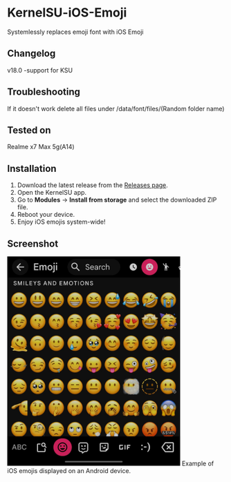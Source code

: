 # KernelSU-iOS-Emoji
Systemlessly replaces emoji font with iOS Emoji 

## Changelog
v18.0
-support for KSU

## Troubleshooting 
If it doesn't work delete all files under /data/font/files/(Random folder name)

## Tested on
Realme x7 Max 5g(A14)

## Installation
1. Download the latest release from the [Releases page](https://github.com/n4bi10p/Ios-emoji/releases/latest).
2. Open the KernelSU app.
3. Go to **Modules** → **Install from storage** and select the downloaded ZIP file.
4. Reboot your device.
5. Enjoy iOS emojis system-wide!

## Screenshot
<img src="https://github.com/n4bi10p/Ios-emoji/blob/main/emojiss.jpg" alt="iOS Emojis on Android" width="400" />  
Example of iOS emojis displayed on an Android device.
